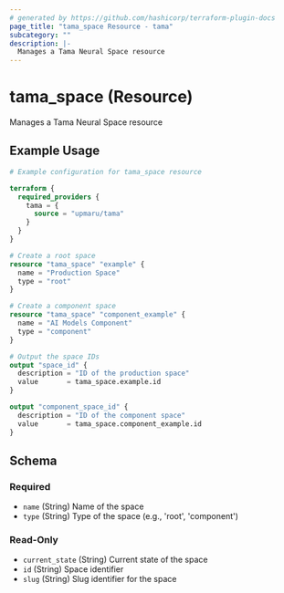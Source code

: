 ```yaml
---
# generated by https://github.com/hashicorp/terraform-plugin-docs
page_title: "tama_space Resource - tama"
subcategory: ""
description: |-
  Manages a Tama Neural Space resource
---
```


# tama_space (Resource)

Manages a Tama Neural Space resource

## Example Usage

```terraform
# Example configuration for tama_space resource

terraform {
  required_providers {
    tama = {
      source = "upmaru/tama"
    }
  }
}

# Create a root space
resource "tama_space" "example" {
  name = "Production Space"
  type = "root"
}

# Create a component space
resource "tama_space" "component_example" {
  name = "AI Models Component"
  type = "component"
}

# Output the space IDs
output "space_id" {
  description = "ID of the production space"
  value       = tama_space.example.id
}

output "component_space_id" {
  description = "ID of the component space"
  value       = tama_space.component_example.id
}
```

<!-- schema generated by tfplugindocs -->
## Schema

### Required

- `name` (String) Name of the space
- `type` (String) Type of the space (e.g., 'root', 'component')

### Read-Only

- `current_state` (String) Current state of the space
- `id` (String) Space identifier
- `slug` (String) Slug identifier for the space
